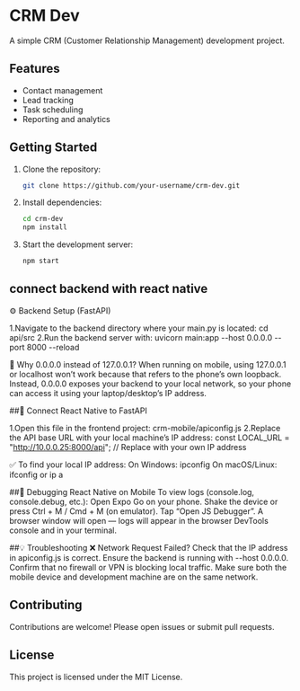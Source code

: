 # CRM Dev

A simple CRM (Customer Relationship Management) development project.

## Features

- Contact management
- Lead tracking
- Task scheduling
- Reporting and analytics

## Getting Started

1. Clone the repository:
    ```bash
    git clone https://github.com/your-username/crm-dev.git
    ```
2. Install dependencies:
    ```bash
    cd crm-dev
    npm install
    ```
3. Start the development server:
    ```bash
    npm start
    ```

## connect backend with react native

⚙️ Backend Setup (FastAPI)

1.Navigate to the backend directory where your main.py is located:
            cd api/src
2.Run the backend server with:
           uvicorn main:app --host 0.0.0.0 --port 8000 --reload
           
🧠 Why 0.0.0.0 instead of 127.0.0.1?
When running on mobile, using 127.0.0.1 or localhost won’t work because that refers to the phone’s own loopback.
Instead, 0.0.0.0 exposes your backend to your local network, so your phone can access it using your laptop/desktop’s IP address.

 ##🔌 Connect React Native to FastAPI
 
 1.Open this file in the frontend project:
        crm-mobile/apiconfig.js
 2.Replace the API base URL with your local machine’s IP address:
       const LOCAL_URL = "http://10.0.0.25:8000/api"; // Replace with your own IP address
       
✅ To find your local IP address:
On Windows: ipconfig
On macOS/Linux: ifconfig or ip a


##🐞 Debugging React Native on Mobile
To view logs (console.log, console.debug, etc.):
Open Expo Go on your phone.
Shake the device or press Ctrl + M / Cmd + M (on emulator).
Tap “Open JS Debugger”.
A browser window will open — logs will appear in the browser DevTools console and in your terminal.


##💡 Troubleshooting
❌ Network Request Failed?
Check that the IP address in apiconfig.js is correct.
Ensure the backend is running with --host 0.0.0.0.
Confirm that no firewall or VPN is blocking local traffic.
Make sure both the mobile device and development machine are on the same network.


## Contributing

Contributions are welcome! Please open issues or submit pull requests.

## License

This project is licensed under the MIT License.
